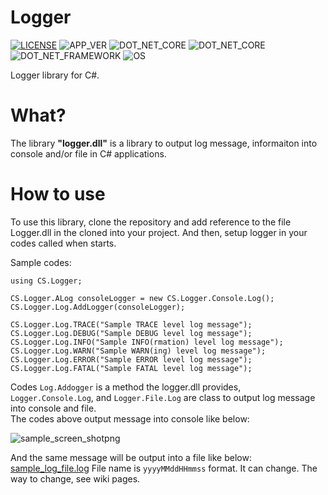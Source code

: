 # Logger

[![LICENSE](https://img.shields.io/badge/License-MIT-brightfreen.svg)](https://spdx.org/licenses/MIT)
![APP_VER](https://img.shields.io/badge/Logger_for_C%23-v2.2.1-blue)
![DOT_NET_CORE](https://img.shields.io/badge/Core-8.0-%20?style=flat&logo=.NET&color=512BD4)
![DOT_NET_CORE](https://img.shields.io/badge/Core-3.1-%20?style=flat&logo=.NET&color=%23512BD4)
![DOT_NET_FRAMEWORK](https://img.shields.io/badge/Framework-4.7.1-a?style=flat&logo=.NET)
![OS](https://img.shields.io/badge/-Windows10-0078D6.svg?logo=windows&style=flat)

Logger library for C#.

# What?

The library __"logger.dll"__ is a library to output log message, informaiton into console and/or file in C# applications.  

# How to use

To use this library, clone the repository and add reference to the file Logger.dll in the cloned into your project.
And then, setup logger in your codes called when starts.

Sample codes:

```
using CS.Logger;

CS.Logger.ALog consoleLogger = new CS.Logger.Console.Log();
CS.Logger.Log.AddLogger(consoleLogger);

CS.Logger.Log.TRACE("Sample TRACE level log message");
CS.Logger.Log.DEBUG("Sample DEBUG level log message");
CS.Logger.Log.INFO("Sample INFO(rmation) level log message");
CS.Logger.Log.WARN("Sample WARN(ing) level log message");
CS.Logger.Log.ERROR("Sample ERROR level log message");
CS.Logger.Log.FATAL("Sample FATAL level log message");

```

Codes `Log.Addogger` is a method the logger.dll provides, `Logger.Console.Log`, and `Logger.File.Log` are class to output log message into console and file.  
The codes above output message into console like below:

![sample_screen_shotpng](https://github.com/user-attachments/assets/cef742e7-bdf9-44d3-ac68-f710dde0bdb2)

And the same message will be output into a file like below:
[sample_log_file.log](https://github.com/user-attachments/files/16322408/sample_log_file.log)
File name is `yyyyMMddHHmmss` format.
It can change. The way to change, see wiki pages.
